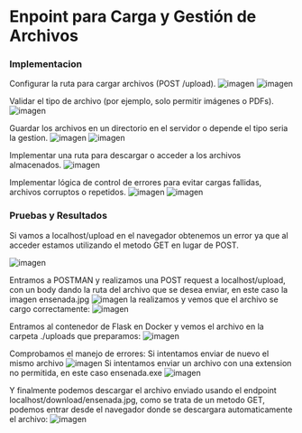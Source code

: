 # Enpoint para Carga y Gestión de Archivos

### Implementacion
Configurar la ruta para cargar archivos (POST /upload).
![imagen](https://github.com/user-attachments/assets/41dd75e9-a52a-487e-8cfa-3265c361e1d2)
![imagen](https://github.com/user-attachments/assets/08e41956-7c50-47ef-bc67-997747d50fc2)

Validar el tipo de archivo (por ejemplo, solo permitir imágenes o PDFs).
![imagen](https://github.com/user-attachments/assets/a409c470-5639-4c99-b2fc-525227ceb95f)

Guardar los archivos en un directorio en el servidor o depende el tipo seria la gestion.
![imagen](https://github.com/user-attachments/assets/36c0ad93-94d3-46a8-9741-e17ed85631da)
![imagen](https://github.com/user-attachments/assets/8ce83873-d426-4e67-ac75-de6f5beb8b75)

Implementar una ruta para descargar o acceder a los archivos almacenados.
![imagen](https://github.com/user-attachments/assets/8a44ea53-3413-45b6-8aab-b30cb2169454)

Implementar lógica de control de errores para evitar cargas fallidas, archivos corruptos o repetidos.
![imagen](https://github.com/user-attachments/assets/fc20168f-6555-4cae-9cfe-fcc71167f9ef)
![imagen](https://github.com/user-attachments/assets/02f77873-1041-4e53-be93-d0c0b45c979d)

### Pruebas y Resultados

Si vamos a localhost/upload en el navegador obtenemos un error ya que al acceder estamos utilizando el metodo GET en lugar de POST.

![imagen](https://github.com/user-attachments/assets/4ad2061f-f64f-4c2e-92f8-fba58eda6b83)

Entramos a POSTMAN y realizamos una POST request a localhost/upload, con un body dando la ruta del archivo que se desea enviar, en este caso la imagen ensenada.jpg
![imagen](https://github.com/user-attachments/assets/fd560f6b-9a5f-42a2-9ed6-1ab4d35082e3)
la realizamos y vemos que el archivo se cargo correctamente:
![imagen](https://github.com/user-attachments/assets/d2482d89-d913-4cc8-991a-ddbf8395bb27)

Entramos al contenedor de Flask en Docker y vemos el archivo en la carpeta ./uploads que preparamos:
![imagen](https://github.com/user-attachments/assets/8229636d-0d36-4657-9a7a-7234667ecd4f)

Comprobamos el manejo de errores:
Si intentamos enviar de nuevo el mismo archivo
![imagen](https://github.com/user-attachments/assets/9b5544a9-461e-475b-a3c1-7fa9fd0befce)
Si intentamos enviar un archivo con una extension no permitida, en este caso ensenada.exe
![imagen](https://github.com/user-attachments/assets/bc068e34-b660-4e94-bb99-f430a22419fc)

Y finalmente podemos descargar el archivo enviado usando el endpoint localhost/download/ensenada.jpg, como se trata de un metodo GET, podemos entrar desde el navegador donde se descargara automaticamente el archivo:
![imagen](https://github.com/user-attachments/assets/e8cff161-c383-4290-b281-fd02d42f1ccc)
